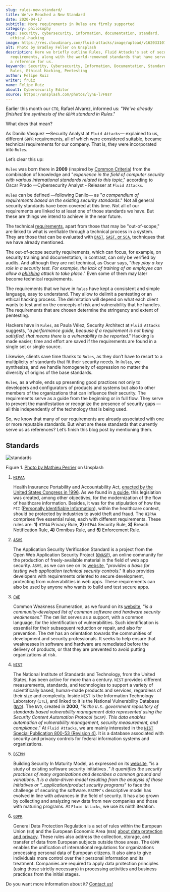 ```yaml
---
slug: rules-new-standard/
title: We've Reached a New Standard
date: 2020-04-17
subtitle: More requirements in Rules are firmly supported
category: philosophy
tags: security, cybersecurity, information, documentation, standard,
  ethical-hacking
image: https://res.cloudinary.com/fluid-attacks/image/upload/v1620331070/blog/rules-new-standard/cover_ch6n0s.webp
alt: Photo by Bradley Feller on Unsplash
description: Here we briefly outline Rules, Fluid Attacks's set of security
  requirements, along with the world-renowned standards that have served as
  a reference for us.
keywords: Security, Cybersecurity, Information, Documentation, Standard,
  Rules, Ethical Hacking, Pentesting
author: Felipe Ruiz
writer: fruiz
name: Felipe Ruiz
about1: Cybersecurity Editor
source: https://unsplash.com/photos/lynE-l7F8sY
---
```


Earlier this month our `CTO`, Rafael Alvarez, informed us: *"We’ve
already finished the synthesis of the `GDPR` standard in Rules*."

What does that mean?

As Danilo Vásquez —Security Analyst at `Fluid Attacks`— explained to us,
different `GDPR` requirements, all of which were considered suitable,
became technical requirements for our company. That is, they were
incorporated into `Rules`.

Let’s clear this up:

`Rules` was born there in **2009** (inspired by [Common
Criteria](https://www.commoncriteriaportal.org/)) from the combination
of knowledge and "*experience in the field of computer security with
various international standards related to this topic*," according to
Oscar Prado —Cybersecurity Analyst - Releaser at `Fluid Attacks`.

`Rules` can be defined —following Danilo— as "*a compendium of
requirements based on the existing security standards*." Not all general
security standards have been covered at this time. Not all of our
requirements are linked to at least one of those standards we have. But
these are things we intend to achieve in the near future.

The technical
[requirements](https://docs.fluidattacks.com/criteria/requirements/),
apart from those that may be "out-of-scope," are linked to what is
verifiable through a technical process in a system. They are those that
can be evaluated with [`DAST`](../fuzzing-forallsecure/), [`SAST`, or
`SCA`](../sast-sca-kiuwan/), techniques that we have already mentioned.

The out-of-scope security requirements, which can focus, for example, on
security training and documentation, in contrast, can only be verified
by audits. And although they are not technical, as Oscar says, "*they
play a key role in a security test. For example, the lack of training of
an employee can allow a [phishing](../phishing/) attack to take place*."
Even some of them may later become technical requirements.

The requirements that we have in `Rules` have kept a consistent and
simple language, easy to understand. They allow to delimit a pentesting
or an ethical hacking process. The delimitation will depend on what each
client wants to test and on the concepts of risk and vulnerability that
he handles. The requirements that are chosen determine the stringency
and extent of pentesting.

Hackers have in `Rules`, as Paula Vélez, Security Architect at `Fluid
Attacks` suggests, "*a performance guide, because if a requirement is
not being satisfied, that means there is a vulnerability to be
reported*." Hacking is made easier; time and effort are saved if the
requirements are found in a single set or single source.

Likewise, clients save time thanks to `Rules`, as they don’t have to
resort to a multiplicity of standards that fit their security needs. In
`Rules`, we synthesize, and we handle homogeneity of expression no
matter the diversity of origins of the base standards.

`Rules`, as a whole, ends up presenting good practices not only to
developers and configurators of products and systems but also to other
members of the organizations that can influence their security. The
requirements serve as a guide from the beginning or in full flow. They
serve to prevent the manifestation or recognize the presence of security
gaps —all this independently of the technology that is being used.

So, we know that many of our requirements are already associated with
one or more reputable standards. But what are these standards that
currently serve us as references? Let’s finish this blog post by
mentioning them.

## Standards

<div class="imgblock">

![standards](https://res.cloudinary.com/fluid-attacks/image/upload/v1620331068/blog/rules-new-standard/standards_efg4ea.webp)

<div class="title">

Figure 1. [Photo by Mathieu Perrier](https://unsplash.com/photos/1wDyL2_NmE4)
on Unsplash

</div>

</div>

1. [`HIPAA`](https://www.hhs.gov/hipaa/index.html)

    Health Insurance Portability and Accountability Act, [enacted by the
    United States Congress
    in 1996](https://en.wikipedia.org/wiki/Health_Insurance_Portability_and_Accountability_Act).
    As we found in [a
    guide](https://www.hipaaguide.net/hipaa-for-dummies/), this
    legislation was created, among other objectives, for the
    modernization of the flow of healthcare information. Besides, it was
    for the stipulation of how the `PII` ([Personally Identifiable
    Information](../pii-leakage-whitehat/)), within the healthcare
    context, should be protected by industries to avoid theft and fraud.
    The `HIPAA` comprises five essential rules, each with different
    requirements. These rules are: **1)** `HIPAA` Privacy Rule, **2)**
    `HIPAA` Security Rule, **3)** Breach Notification Rule, **4)**
    Omnibus Rule, and **5)** Enforcement Rule.

2. [`ASVS`](https://owasp.org/www-project-application-security-verification-standard/)

    The Application Security Verification Standard is a project from the
    Open Web Application Security Project
    ([`OWASP`](https://en.wikipedia.org/wiki/OWASP)), an online
    community for the production of freely-available material in the
    field of web app security. `ASVS`, as we can see on its
    [website](https://owasp.org/www-project-application-security-verification-standard/),
    "*provides a basis for testing web application technical security
    controls*." It also provides developers with requirements oriented
    to secure development, protecting from vulnerabilities in web apps.
    These requirements can also be used by anyone who wants to build and
    test secure apps.

3. [`CWE`](https://cwe.mitre.org/)

    Common Weakness Enumeration, as we found on its
    [website](https://cwe.mitre.org/), "*is a community-developed list
    of common software and hardware security weaknesses*." The `CWE`
    list serves as a support, with a common language, for the
    identification of vulnerabilities. Such identification is essential
    for their subsequent reduction or repair, and also for prevention.
    The `CWE` has an orientation towards the communities of development
    and security professionals. It seeks to help ensure that weaknesses
    in software and hardware are remediated before the delivery of
    products, or that they are prevented to avoid putting organizations
    at risk.

4. [`NIST`](https://www.nist.gov/about-nist)

    The National Institute of Standards and Technology, from the United
    States, has been active for more than a century. `NIST` provides
    different measurements, standards, and technologies to support a
    variety of scientifically based, human-made products and services,
    regardless of their size and complexity. Inside `NIST` is the
    Information Technology Laboratory (`ITL`), and linked to it is the
    National Vulnerability Database
    ([`NVD`](https://nvd.nist.gov/general)). The `NVD`, created in
    **2000**, "*is the `U.S.` government repository of standards based
    vulnerability management data represented using the Security Content
    Automation Protocol (`SCAP`). This data enables automation of
    vulnerability management, security measurement, and compliance*.” At
    `Fluid Attacks`, we are mainly interested in the [`NIST` Special
    Publication 800-53 (Revision 4)](https://nvd.nist.gov/800-53/Rev4).
    It is a database associated with security and privacy controls for
    federal information systems and organizations.

5. [`BSIMM`](https://www.bsimm.com/)

    Building Security In Maturity Model, as expressed on its
    [website](https://www.bsimm.com/), "is a study of existing software
    security initiatives *." It quantifies the security practices of
    many organizations and describes a common ground and variations. It
    is a data-driven model resulting from the analysis of those
    initiatives or "\_application/product security programs*" to face
    the challenge of securing the software. `BSIMM’s` descriptive model
    has evolved in line with advances in the field of security. It has
    also grown by collecting and analyzing new data from new companies
    and those with maturing programs. At `Fluid Attacks`, we use its
    ninth iteration.

6. [`GDPR`](https://gdpr-info.eu/)

    General Data Protection Regulation is a set of rules within the
    European Union (`EU`) and the European Economic Area (`EEA`) [about
    data protection and
    privacy](https://en.wikipedia.org/wiki/General_Data_Protection_Regulation).
    These rules also address the collection, storage, and transfer of
    data from European subjects outside those areas. The `GDPR` enables
    the unification of international regulations for organizations
    processing personal data of European citizens. It also aims to give
    individuals more control over their personal information and its
    treatment. Companies are required to apply data protection
    principles (using those strictly necessary) in processing activities
    and business practices from the initial stages.

Do you want more information about it? [Contact us\!](../../contact-us/)
